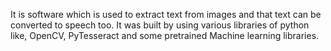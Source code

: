 It is software which is used to extract text from images and that text can be converted to speech too. It was built by using various libraries of python like, OpenCV, PyTesseract and some pretrained Machine learning libraries.
